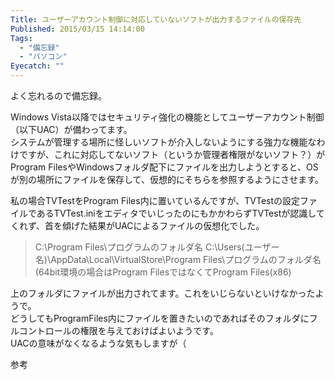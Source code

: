```yaml
---
Title: ユーザーアカウント制御に対応していないソフトが出力するファイルの保存先
Published: 2015/03/15 14:14:00
Tags:
  - "備忘録"
  - "パソコン"
Eyecatch: ""
---
```

よく忘れるので備忘録。  


Windows Vista以降ではセキュリティ強化の機能としてユーザーアカウント制御（以下UAC）が備わってます。  
システムが管理する場所に怪しいソフトが介入しないようにする強力な機能なわけですが、これに対応してないソフト（というか管理者権限がないソフト？）がProgram FilesやWindowsフォルダ配下にファイルを出力しようとすると、OSが別の場所にファイルを保存して、仮想的にそちらを参照するようにさせます。  

私の場合TVTestをProgram Files内に置いているんですが、TVTestの設定ファイルであるTVTest.iniをエディタでいじったのにもかかわらずTVTestが認識してくれず、首を傾げた結果がUACによるファイルの仮想化でした。  

> C:\Program Files\プログラムのフォルダ名
> C:\Users\(ユーザー名)\AppData\Local\VirtualStore\Program Files\プログラムのフォルダ名
> (64bit環境の場合はProgram FilesではなくてProgram Files(x86)

上のフォルダにファイルが出力されてます。これをいじらないといけなかったようで。  
どうしてもProgramFiles内にファイルを置きたいのであればそのフォルダにフルコントロールの権限を与えておけばよいようです。  
UACの意味がなくなるような気もしますが（  

参考  

<?# OEmbed "http://www.trycut.com/uac.htm" /?>

